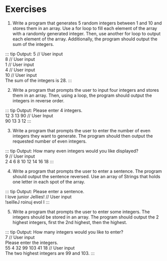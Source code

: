 # Exercises

1. Write a program that generates 5 random integers between 1 and 10 and stores them in an array. Use a for loop to fill each element of the array with a randomly generated integer. Then, use another for loop to output each element of the array. Additionally, the program should output the sum of the integers.  

::: tip Output:
5 // User input  
8 // User input  
1 // User input  
4 // User input  
10 // User input  
The sum of the integers is 28.
:::

2. Write a program that prompts the user to input four integers and stores them in an array. Then, using a loop, the program should output the integers in reverse order.  

::: tip Output:
Please enter 4 integers.  
12 3 13 90 // User Input  
90	13 3 12
:::

3. Write a program that prompts the user to enter the number of even integers they want to generate. The program should then output the requested number of even integers.  

::: tip Output:
How many even integers would you like displayed?  
9 // User input  
2 4 6 8 10 12 14 16 18
:::

4. Write a program that prompts the user to enter a sentence.  The program should output the sentence reversed.  Use an array of Strings that holds one letter in each spot of the array.  

::: tip Output:
Please enter a sentence.  
I love junior Jellies! // User input  
!seilleJ roinuj evol I
:::

5. Write a program that prompts the user to enter some integers.  The integers should be stored in an array.  The program should output the 2 highest integers, first the 2nd highest, then the highest.  

::: tip Output:
How many integers would you like to enter?  
7 // User input  
Please enter the integers.  
55 4 32 99 103 41 18 // User input  
The two highest integers are 99 and 103.
:::